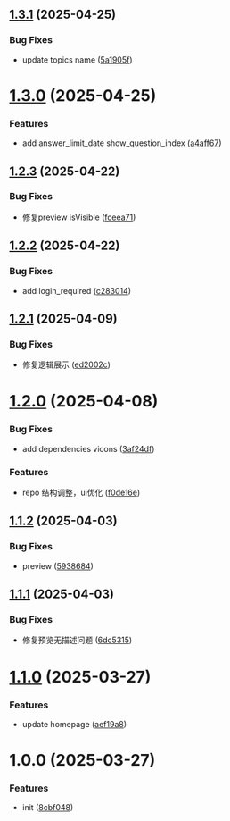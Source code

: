 ## [1.3.1](https://github.com/jmni-cn/survey-manage/compare/v1.3.0...v1.3.1) (2025-04-25)


### Bug Fixes

* update topics name ([5a1905f](https://github.com/jmni-cn/survey-manage/commit/5a1905fe5020d79eed02d2ba562df38e4d461ba5))

# [1.3.0](https://github.com/jmni-cn/survey-manage/compare/v1.2.3...v1.3.0) (2025-04-25)


### Features

* add answer_limit_date show_question_index ([a4aff67](https://github.com/jmni-cn/survey-manage/commit/a4aff67e6259394866f4efd3cbc659690ad5b77e))

## [1.2.3](https://github.com/jmni-cn/survey-manage/compare/v1.2.2...v1.2.3) (2025-04-22)


### Bug Fixes

* 修复preview isVisible ([fceea71](https://github.com/jmni-cn/survey-manage/commit/fceea71c568c3a80f4542c9a463d142d1e0e02cf))

## [1.2.2](https://github.com/jmni-cn/survey-manage/compare/v1.2.1...v1.2.2) (2025-04-22)


### Bug Fixes

* add login_required ([c283014](https://github.com/jmni-cn/survey-manage/commit/c283014b924ebc8be25ef49663de1e2dbcae2336))

## [1.2.1](https://github.com/jmni-cn/survey-manage/compare/v1.2.0...v1.2.1) (2025-04-09)


### Bug Fixes

* 修复逻辑展示 ([ed2002c](https://github.com/jmni-cn/survey-manage/commit/ed2002cf46c89010144cd06d1f343422380f9b85))

# [1.2.0](https://github.com/jmni-cn/survey-manage/compare/v1.1.2...v1.2.0) (2025-04-08)


### Bug Fixes

* add dependencies vicons ([3af24df](https://github.com/jmni-cn/survey-manage/commit/3af24dff2363d9e5be19b11514a71fed462b168a))


### Features

* repo 结构调整，ui优化 ([f0de16e](https://github.com/jmni-cn/survey-manage/commit/f0de16e5a8a00416c6dc4a373ede9f092351f5f7))

## [1.1.2](https://github.com/jmni-cn/survey-manage/compare/v1.1.1...v1.1.2) (2025-04-03)


### Bug Fixes

* preview ([5938684](https://github.com/jmni-cn/survey-manage/commit/59386844d6be2a075ada9d542672e9ce26153ddf))

## [1.1.1](https://github.com/jmni-cn/survey-manage/compare/v1.1.0...v1.1.1) (2025-04-03)


### Bug Fixes

* 修复预览无描述问题 ([6dc5315](https://github.com/jmni-cn/survey-manage/commit/6dc5315880fb4b65c4205dd8b60f6e27dbd33869))

# [1.1.0](https://github.com/jmni-cn/survey-manage/compare/v1.0.0...v1.1.0) (2025-03-27)


### Features

* update homepage ([aef19a8](https://github.com/jmni-cn/survey-manage/commit/aef19a822fe69b16979f84dd081da9807f4319e3))

# 1.0.0 (2025-03-27)


### Features

* init ([8cbf048](https://github.com/jmni-cn/survey-manage/commit/8cbf048a18363702ee2353543e3be7c918d70f82))
